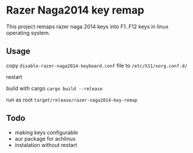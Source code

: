 # Razer Naga2014 key remap
This project remaps razer naga 2014 keys into F1..F12 keys in linux operating system.

## Usage
copy `disable-razer-naga2014-keyboard.conf` file to `/etc/X11/xorg.conf.d/`

restart

build with cargo `cargo build --release`

run as root `target/release/razer-naga2014-key-remap`

## Todo
* making keys configurable
* aur package for achlinux
* instalation without restart
